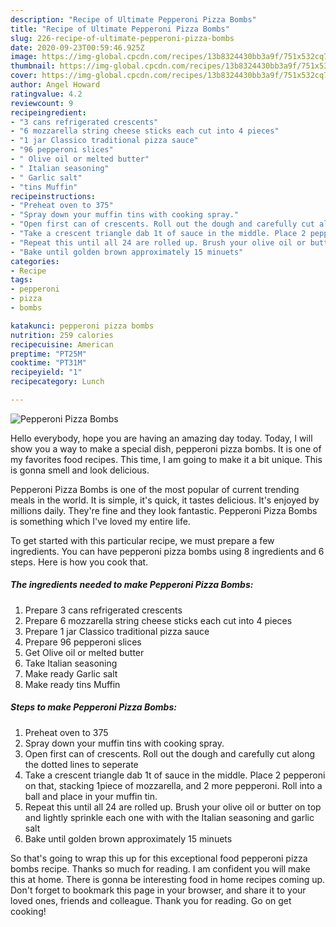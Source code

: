 ```yaml
---
description: "Recipe of Ultimate Pepperoni Pizza Bombs"
title: "Recipe of Ultimate Pepperoni Pizza Bombs"
slug: 226-recipe-of-ultimate-pepperoni-pizza-bombs
date: 2020-09-23T00:59:46.925Z
image: https://img-global.cpcdn.com/recipes/13b8324430bb3a9f/751x532cq70/pepperoni-pizza-bombs-recipe-main-photo.jpg
thumbnail: https://img-global.cpcdn.com/recipes/13b8324430bb3a9f/751x532cq70/pepperoni-pizza-bombs-recipe-main-photo.jpg
cover: https://img-global.cpcdn.com/recipes/13b8324430bb3a9f/751x532cq70/pepperoni-pizza-bombs-recipe-main-photo.jpg
author: Angel Howard
ratingvalue: 4.2
reviewcount: 9
recipeingredient:
- "3 cans refrigerated crescents"
- "6 mozzarella string cheese sticks each cut into 4 pieces"
- "1 jar Classico traditional pizza sauce"
- "96 pepperoni slices"
- " Olive oil or melted butter"
- " Italian seasoning"
- " Garlic salt"
- "tins Muffin"
recipeinstructions:
- "Preheat oven to 375"
- "Spray down your muffin tins with cooking spray."
- "Open first can of crescents. Roll out the dough and carefully cut along the dotted lines to seperate"
- "Take a crescent triangle dab 1t of sauce in the middle. Place 2 pepperoni on that, stacking 1piece of mozzarella, and 2 more pepperoni. Roll into a ball and place in your muffin tin."
- "Repeat this until all 24 are rolled up. Brush your olive oil or butter on top and lightly sprinkle each one with with the Italian seasoning and garlic salt"
- "Bake until golden brown approximately 15 minuets"
categories:
- Recipe
tags:
- pepperoni
- pizza
- bombs

katakunci: pepperoni pizza bombs 
nutrition: 259 calories
recipecuisine: American
preptime: "PT25M"
cooktime: "PT31M"
recipeyield: "1"
recipecategory: Lunch

---
```



![Pepperoni Pizza Bombs](https://img-global.cpcdn.com/recipes/13b8324430bb3a9f/751x532cq70/pepperoni-pizza-bombs-recipe-main-photo.jpg)

Hello everybody, hope you are having an amazing day today. Today, I will show you a way to make a special dish, pepperoni pizza bombs. It is one of my favorites food recipes. This time, I am going to make it a bit unique. This is gonna smell and look delicious.



Pepperoni Pizza Bombs is one of the most popular of current trending meals in the world. It is simple, it's quick, it tastes delicious. It's enjoyed by millions daily. They're fine and they look fantastic. Pepperoni Pizza Bombs is something which I've loved my entire life.


To get started with this particular recipe, we must prepare a few ingredients. You can have pepperoni pizza bombs using 8 ingredients and 6 steps. Here is how you cook that.

<!--inarticleads1-->

##### The ingredients needed to make Pepperoni Pizza Bombs:

1. Prepare 3 cans refrigerated crescents
1. Prepare 6 mozzarella string cheese sticks each cut into 4 pieces
1. Prepare 1 jar Classico traditional pizza sauce
1. Prepare 96 pepperoni slices
1. Get  Olive oil or melted butter
1. Take  Italian seasoning
1. Make ready  Garlic salt
1. Make ready tins Muffin




<!--inarticleads2-->

##### Steps to make Pepperoni Pizza Bombs:

1. Preheat oven to 375
1. Spray down your muffin tins with cooking spray.
1. Open first can of crescents. Roll out the dough and carefully cut along the dotted lines to seperate
1. Take a crescent triangle dab 1t of sauce in the middle. Place 2 pepperoni on that, stacking 1piece of mozzarella, and 2 more pepperoni. Roll into a ball and place in your muffin tin.
1. Repeat this until all 24 are rolled up. Brush your olive oil or butter on top and lightly sprinkle each one with with the Italian seasoning and garlic salt
1. Bake until golden brown approximately 15 minuets




So that's going to wrap this up for this exceptional food pepperoni pizza bombs recipe. Thanks so much for reading. I am confident you will make this at home. There is gonna be interesting food in home recipes coming up. Don't forget to bookmark this page in your browser, and share it to your loved ones, friends and colleague. Thank you for reading. Go on get cooking!
